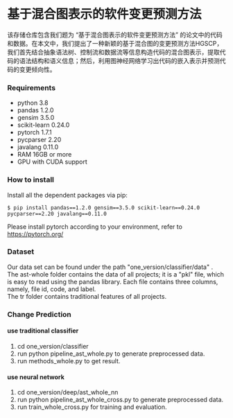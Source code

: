 # 基于混合图表示的软件变更预测方法
该存储仓库包含我们题为 “基于混合图表示的软件变更预测方法” 的论文中的代码和数据。在本文中，我们提出了一种新颖的基于混合图的变更预测方法HGSCP，我们首先结合抽象语法树、控制流和数据流等信息构造代码的混合图表示，提取代码的语法结构和语义信息；然后，利用图神经网络学习出代码的嵌入表示并预测代码的变更倾向性。

### Requirements
+ python 3.8<br>
+ pandas 1.2.0<br>
+ gensim 3.5.0<br>
+ scikit-learn 0.24.0<br>
+ pytorch 1.7.1<br>
+ pycparser 2.20<br>
+ javalang 0.11.0<br>
+ RAM 16GB or more<br>
+ GPU with CUDA support<br>

### How to install
Install all the dependent packages via pip:

	$ pip install pandas==1.2.0 gensim==3.5.0 scikit-learn==0.24.0 pycparser==2.20 javalang==0.11.0

Please install pytorch according to your environment, refer to https://pytorch.org/

### Dataset
Our data set can be found under the path "one_version/classifier/data" .<br> The ast-whole folder contains the data of all projects; it is a "pkl" file, which is easy to read using the pandas library. Each file contains three columns, namely, file id, code, and label. <br>The tr folder contains traditional features of all projects.

### Change Prediction

#### use traditional classifier
1. cd one_version/classifier
2. run python pipeline_ast_whole.py to generate preprocessed data.
3. run methods_whole.py to get result.

#### use neural network
1. cd one_version/deep/ast_whole_nn
2. run python pipeline_ast_whole_cross.py to generate preprocessed data.
3. run train_whole_cross.py for training and evaluation.
